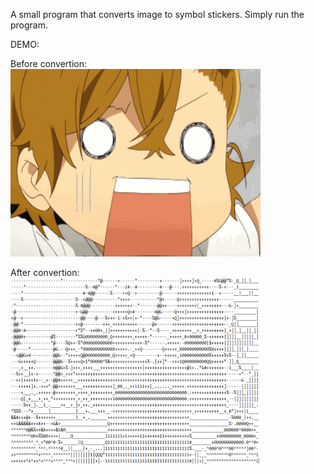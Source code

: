 A small program that converts image to symbol stickers.
Simply run the program. 


DEMO:

Before convertion:  
<img src="https://github.com/zwzwtao/Computer-Vision/blob/master/ImageStream/img01.png" width=400 height=300>

After convertion:  
<img src="https://github.com/zwzwtao/Computer-Vision/blob/master/ImageStream/converted_img.png" width=400 height=300>

